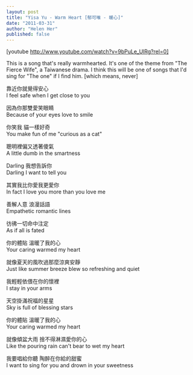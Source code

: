```yaml
---
layout: post
title: "Yisa Yu - Warm Heart [郁可唯 - 暖心]"
date: "2011-03-31"
author: "Helen Her"
published: false
---
```

[youtube http://www.youtube.com/watch?v=9bPuLe_UlRg?rel=0]

This is a song that's really warmhearted.
It's one of the theme from "The Fierce Wife", a Taiwanese drama.
I think this will be one of songs that I'd sing for "The one" if I find him. [which means, never]

靠近你就覺得安心  
I feel safe when I get close to you  

因為你那雙愛笑眼睛  
Because of your eyes love to smile  

你笑我 貓一樣好奇  
You make fun of me "curious as a cat"  

聰明裡偏又透著傻氣  
A little dumb in the smartness  

Darling 我想告訴你  
Darling I want to tell you  

其實我比你愛我更愛你  
In fact I love you more than you love me  

善解人意 浪漫話語  
Empathetic romantic lines  

彷彿一切命中注定  
As if all is fated   

你的體貼 溫暖了我的心  
Your caring warmed my heart  

就像夏天的風吹過那麼涼爽安靜  
Just like summer breeze blew so refreshing and quiet  

我輕輕依偎在你的懷裡  
I stay in your arms  

天空掛滿祝福的星星  
Sky is full of blessing stars  

你的體貼 溫暖了我的心  
Your caring warmed my heart  

就像傾盆大雨 捨不得淋濕愛你的心  
Like the pouring rain can't bear to wet my heart  

我要唱給你聽 陶醉在你給的甜蜜  
I want to sing for you and drown in your sweetness  
